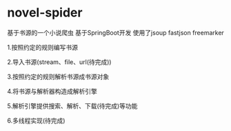 # novel-spider
基于书源的一个小说爬虫
基于SpringBoot开发 使用了jsoup fastjson freemarker

1.按照约定的规则编写书源

2.导入书源(stream、file、url(待完成))

3.按照约定的规则解析书源成书源对象

4.将书源与解析器构造成解析引擎

5.解析引擎提供搜索、解析、下载(待完成)等功能

6.多线程实现(待完成)
